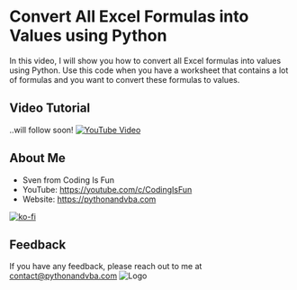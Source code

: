 # Convert All Excel Formulas into Values using Python
In this video, I will show you how to convert all Excel formulas into values using Python.
Use this code when you have a worksheet that contains a lot of formulas and you want to convert these formulas to values.

## Video Tutorial
..will follow soon!
[![YouTube Video](https://img.youtube.com/vi/XXX/0.jpg)](https://youtu.be/XXX)


## About Me
- Sven from Coding Is Fun
- YouTube: https://youtube.com/c/CodingIsFun
- Website: https://pythonandvba.com

[![ko-fi](https://ko-fi.com/img/githubbutton_sm.svg)](https://ko-fi.com/X7X47Q0EG)

## Feedback
If you have any feedback, please reach out to me at contact@pythonandvba.com
![Logo](https://www.pythonandvba.com/banner-img)
